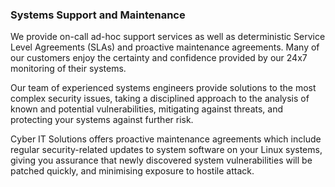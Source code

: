 ### Systems Support and Maintenance

We provide on-call ad-hoc support services as well as deterministic Service Level Agreements (SLAs) and proactive maintenance agreements. Many of our customers enjoy the certainty and confidence provided by our 24x7 monitoring of their systems.

Our team of experienced systems engineers provide solutions to the most complex security issues, taking a disciplined approach to the analysis of known and potential vulnerabilities, mitigating against threats, and protecting your systems against further risk.

Cyber IT Solutions offers proactive maintenance agreements which include regular security-related updates to system software on your Linux systems, giving you assurance that newly discovered system vulnerabilities will be patched quickly, and minimising exposure to hostile attack.
